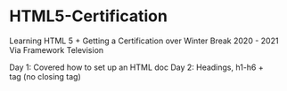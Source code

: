 # HTML5-Certification

Learning HTML 5 + Getting a Certification over Winter Break 2020 - 2021
Via Framework Television

Day 1: Covered how to set up an HTML doc 
Day 2: Headings, h1-h6 + <br/> tag (no closing tag) 
